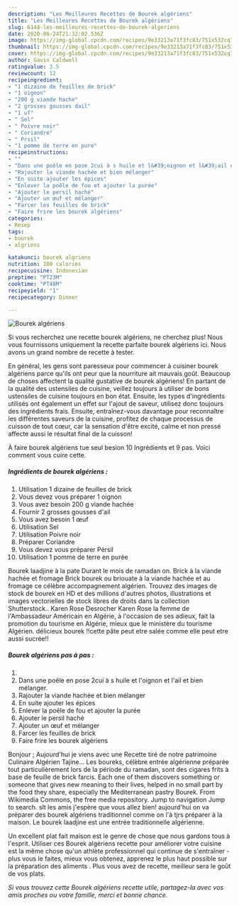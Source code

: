 ```yaml
---
description: "Les Meilleures Recettes de Bourek algériens"
title: "Les Meilleures Recettes de Bourek algériens"
slug: 6144-les-meilleures-recettes-de-bourek-algeriens
date: 2020-06-24T21:32:02.536Z
image: https://img-global.cpcdn.com/recipes/9e33213a71f3fc83/751x532cq70/bourek-algeriens-photo-principale-de-la-recette.jpg
thumbnail: https://img-global.cpcdn.com/recipes/9e33213a71f3fc83/751x532cq70/bourek-algeriens-photo-principale-de-la-recette.jpg
cover: https://img-global.cpcdn.com/recipes/9e33213a71f3fc83/751x532cq70/bourek-algeriens-photo-principale-de-la-recette.jpg
author: Gavin Caldwell
ratingvalue: 3.5
reviewcount: 12
recipeingredient:
- "1 dizaine de feuilles de brick"
- "1 oignon"
- "200 g viande hache"
- "2 grosses gousses dail"
- "1 uf"
- " Sel"
- " Poivre noir"
- " Coriandre"
- " Prsil"
- "1 pomme de terre en pure"
recipeinstructions:
- ""
- "Dans une poêle en pose 2cui à s huile et l&#39;oignon et l&#39;ail et bien mélanger."
- "Rajouter la viande hachée et bien mélanger"
- "En suite ajouter les épices"
- "Enlever la poêle de fou et ajouter la purée"
- "Ajouter le persil haché"
- "Ajouter un œuf et mélanger"
- "Farcer les feuilles de brick"
- "Faire frire les bourek algériens"
categories:
- Resep
tags:
- bourek
- algriens

katakunci: bourek algriens 
nutrition: 100 calories
recipecuisine: Indonesian
preptime: "PT23M"
cooktime: "PT48M"
recipeyield: "1"
recipecategory: Dinner

---
```



![Bourek algériens](https://img-global.cpcdn.com/recipes/9e33213a71f3fc83/751x532cq70/bourek-algeriens-photo-principale-de-la-recette.jpg)

Si vous recherchez une recette bourek algériens, ne cherchez plus! Nous vous fournissons uniquement la recette parfaite bourek algériens ici. Nous avons un grand nombre de recette à tester.

En général, les gens sont paresseux pour commencer à cuisiner bourek algériens parce qu'ils ont peur que la nourriture ait mauvais goût. Beaucoup de choses affectent la qualité gustative de bourek algériens! En partant de la qualité des ustensiles de cuisine, veillez toujours à utiliser de bons ustensiles de cuisine toujours en bon état. Ensuite, les types d'ingrédients utilisés ont également un effet sur l'ajout de saveur, utilisez donc toujours des ingrédients frais. Ensuite, entraînez-vous davantage pour reconnaître les différentes saveurs de la cuisine, profitez de chaque processus de cuisson de tout cœur, car la sensation d'être excité, calme et non pressé affecte aussi le résultat final de la cuisson!

<!--inarticleads1-->

À faire bourek algériens tue seul besion 10 Ingrédients et 9 pas. Voici comment vous cuire cette.

##### Ingrédients de bourek algériens :

1. Utilisation 1 dizaine de feuilles de brick
1. Vous devez vous préparer 1 oignon
1. Vous avez besoin 200 g viande hachée
1. Fournir 2 grosses gousses d&#39;ail
1. Vous avez besoin 1 œuf
1. Utilisation  Sel
1. Utilisation  Poivre noir
1. Préparer  Coriandre
1. Vous devez vous préparer  Pérsil
1. Utilisation 1 pomme de terre en purée


Bourek laadjine à la pate Durant le mois de ramadan on. Brick à la viande hachée et fromage Brick bourek ou briouate à la viande hachée et au fromage ce célèbre accompagnement algérien. Trouvez des images de stock de bourek en HD et des millions d&#39;autres photos, illustrations et images vectorielles de stock libres de droits dans la collection Shutterstock.. Karen Rose Desrocher Karen Rose la femme de l&#39;Ambassadeur Américain en Algérie, à l&#39;occasion de ses adieux, fait la promotion du tourisme en Algérie, mieux que le ministère du tourisme Algérien. délicieux bourek !!cette pâte peut etre salée comme elle peut etre aussi sucrée!! 

<!--inarticleads2-->

##### Bourek algériens pas à pas :

1. 
1. Dans une poêle en pose 2cui à s huile et l&#39;oignon et l&#39;ail et bien mélanger.
1. Rajouter la viande hachée et bien mélanger
1. En suite ajouter les épices
1. Enlever la poêle de fou et ajouter la purée
1. Ajouter le persil haché
1. Ajouter un œuf et mélanger
1. Farcer les feuilles de brick
1. Faire frire les bourek algériens


Bonjour ; Aujourd&#39;hui je viens avec une Recette tiré de notre patrimoine Culinaire Algérien Tajine… Les boureks, célèbre entrée algérienne préparée tout particulièrement lors de la période du ramadan, sont des cigares frits à base de feuille de brick farcis. Each one of them discovers something or someone that gives new meaning to their lives, helped in no small part by the food they share, especially the Mediterranean pastry Bourek. From Wikimedia Commons, the free media repository. Jump to navigation Jump to search. slt les amis j&#39;espère que vous allez bien! aujourd&#39;hui on va préparer des bourek algériens traditionnel comme on l&#39;à tjrs préparer à la maison. Le bourek laadjine est une entrée traditionnelle algérienne. 

<!--inarticleads1-->

<p>
Un excellent plat fait maison est le genre de chose que nous gardons tous à l'esprit. Utiliser ces Bourek algériens recette pour améliorer votre cuisine est la même chose qu'un athlète professionnel qui continue de s'entraîner - plus vous le faites, mieux vous obtenez, apprenez le plus haut possible sur la préparation des aliments . Plus vous avez de recette, meilleur sera le goût de vos plats.
</p>

<p>
<i>Si vous trouvez cette Bourek algériens recette utile, partagez-la avec vos amis proches ou votre famille, merci et bonne chance.</i>
</p>
